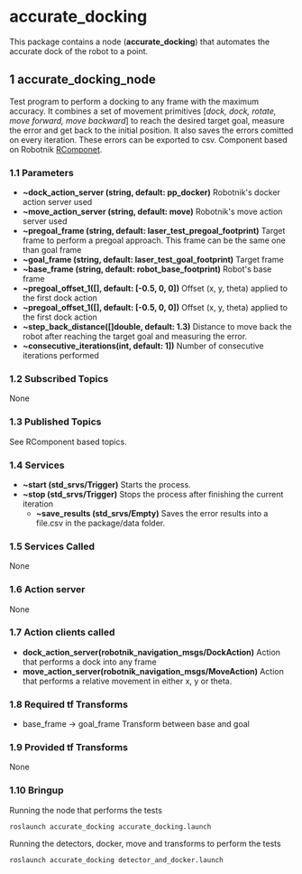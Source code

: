 # accurate_docking

This package contains a node (**accurate_docking**) that automates the accurate dock of the robot to a point.


## 1 accurate_docking_node

Test program to perform a docking to any frame with the maximum accuracy.
It combines a set of movement primitives [*dock, dock, rotate, move forward, move backward*] to reach the desired target goal, measure the error and get back to the initial position.
It also saves the errors comitted on every iteration. These errors can be exported to csv.
Component based on Robotnik [RComponet](https://github.com/RobotnikAutomation/rcomponent).

### 1.1 Parameters

* **~dock_action_server (string, default: pp_docker)**
   Robotnik's docker action server used
* **~move_action_server (string, default: move)**
   Robotnik's move action server used
* **~pregoal_frame (string, default: laser_test_pregoal_footprint)**
   Target frame to perform a pregoal approach. This frame can be the same one than goal frame
* **~goal_frame (string, default: laser_test_goal_footprint)**
   Target frame
* **~base_frame (string, default: robot_base_footprint)**
   Robot's base frame
* **~pregoal_offset_1([], default: [-0.5, 0, 0])**
   Offset (x, y, theta) applied to the first dock action 
* **~pregoal_offset_1([], default: [-0.5, 0, 0])**
   Offset (x, y, theta) applied to the first dock action
* **~step_back_distance([]double, default: 1.3)**
   Distance to move back the robot after reaching the target goal and measuring the error.
* **~consecutive_iterations(int, default: 1])**
   Number of consecutive iterations performed
   
   
### 1.2 Subscribed Topics

None

### 1.3 Published Topics

See RComponent based topics.

### 1.4 Services

* **~start (std_srvs/Trigger)**
  Starts the process.
* **~stop (std_srvs/Trigger)**
  Stops the process after finishing the current iteration
  * **~save_results (std_srvs/Empty)**
  Saves the error results into a file.csv in the package/data folder.

### 1.5 Services Called

None

### 1.6 Action server

None

### 1.7 Action clients called

*  **dock_action_server(robotnik_navigation_msgs/DockAction)**
  Action that performs a dock into any frame
*  **move_action_server(robotnik_navigation_msgs/MoveAction)**
  Action that performs a relative movement in either x, y or theta.

### 1.8 Required tf Transforms

* base_frame → goal_frame
  Transform between base and goal

### 1.9 Provided tf Transforms

None

### 1.10 Bringup

Running the node that performs the tests
```
roslaunch accurate_docking accurate_docking.launch
```

Running the detectors, docker, move and transforms to perform the tests
```
roslaunch accurate_docking detector_and_docker.launch
```

